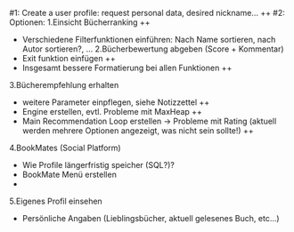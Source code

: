 #1: Create a user profile: request personal data, desired nickname... ++
#2: Optionen: 
1.Einsicht Bücherranking ++
- Verschiedene Filterfunktionen einführen: Nach Name sortieren, nach Autor sortieren?, ...
2.Bücherbewertung abgeben (Score + Kommentar) 
- Exit funktion einfügen ++
- Insgesamt bessere Formatierung bei allen Funktionen ++

3.Bücherempfehlung erhalten 
- weitere Parameter einpflegen, siehe Notizzettel ++
- Engine erstellen, evtl. Probleme mit MaxHeap ++
- Main Recommendation Loop erstellen -> Probleme mit Rating (aktuell werden mehrere Optionen angezeigt, was nicht sein sollte!) ++

4.BookMates (Social Platform)
- Wie Profile längerfristig speicher (SQL?)?
- BookMate Menü erstellen
- 
5.Eigenes Profil einsehen
- Persönliche Angaben (Lieblingsbücher, aktuell gelesenes Buch, etc...)
